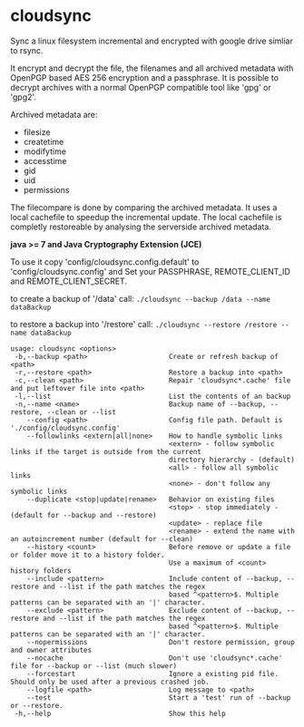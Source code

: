 cloudsync
=========

Sync a linux filesystem incremental and encrypted with google drive simliar to rsync.

It encrypt and decrypt the file, the filenames and all archived metadata with OpenPGP based AES 256 encryption and a passphrase. It is possible to decrypt archives with a normal OpenPGP compatible tool like 'gpg' or 'gpg2'.

Archived metadata are:
- filesize
- createtime 
- modifytime
- accesstime
- gid
- uid
- permissions

The filecompare is done by comparing the archived metadata. It uses a local cachefile to speedup the incremental update. The local cachefile is completly restoreable by analysing the serverside archived metadata.

**java >= 7 and Java Cryptography Extension (JCE)**

To use it copy 'config/cloudsync.config.default' to 'config/cloudsync.config' and Set your PASSPHRASE, REMOTE_CLIENT_ID and REMOTE_CLIENT_SECRET.

to create a backup of '/data' call: ```./cloudsync --backup /data --name dataBackup```

to restore a backup into '/restore' call: ```./cloudsync --restore /restore --name dataBackup```

```
usage: cloudsync <options>
 -b,--backup <path>                    Create or refresh backup of <path>
 -r,--restore <path>                   Restore a backup into <path>
 -c,--clean <path>                     Repair 'cloudsync*.cache' file and put leftover file into <path>
 -l,--list                             List the contents of an backup
 -n,--name <name>                      Backup name of --backup, --restore, --clean or --list
    --config <path>                    Config file path. Default is './config/cloudsync.config'
    --followlinks <extern|all|none>    How to handle symbolic links
                                       <extern> - follow symbolic links if the target is outside from the current
                                       directory hierarchy - (default)
                                       <all> - follow all symbolic links
                                       <none> - don't follow any symbolic links
    --duplicate <stop|update|rename>   Behavior on existing files
                                       <stop> - stop immediately - (default for --backup and --restore)
                                       <update> - replace file
                                       <rename> - extend the name with an autoincrement number (default for --clean)
    --history <count>                  Before remove or update a file or folder move it to a history folder.
                                       Use a maximum of <count> history folders
    --include <pattern>                Include content of --backup, --restore and --list if the path matches the regex
                                       based ^<pattern>$. Multiple patterns can be separated with an '|' character.
    --exclude <pattern>                Exclude content of --backup, --restore and --list if the path matches the regex
                                       based ^<pattern>$. Multiple patterns can be separated with an '|' character.
    --nopermissions                    Don't restore permission, group and owner attributes
    --nocache                          Don't use 'cloudsync*.cache' file for --backup or --list (much slower)
    --forcestart                       Ignore a existing pid file. Should only be used after a previous crashed job.
    --logfile <path>                   Log message to <path>
    --test                             Start a 'test' run of --backup or --restore.
 -h,--help                             Show this help
```
